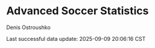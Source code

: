 # Advanced Soccer Statistics
Denis Ostroushko

<!-- gfm -->

Last successful data update: 2025-09-09 20:06:16 CST
